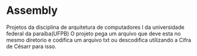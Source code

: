 # Assembly
Projetos da disciplina de arquitetura de computadores I da universidade federal da paraiba(UFPB)
O projeto pega um arquivo que deve esta no mesmo diretorio e codifica um arquivo txt ou descodifica utilizando a Cifra de Césarr para isso.
